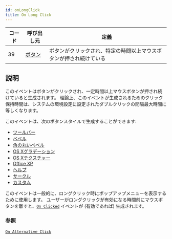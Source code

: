 ```yaml
---
id: onLongClick
title: On Long Click
---
```


| コード | 呼び出し元                                 | 定義                                |
| --- | ------------------------------------- | --------------------------------- |
| 39  | [ボタン](FormObjects/button_overview.md) | ボタンがクリックされ、特定の時間以上マウスボタンが押され続けている |

## 説明

このイベントはボタンがクリックされ、一定時間以上マウスボタンが押され続けていると生成されます。 理論上、このイベントが生成されるためのクリック保持時間は、システムの環境設定に設定されたダブルクリックの間隔最大時間に等しくなります。

このイベントは、次のボタンスタイルで生成することができます:

- [ツールバー](FormObjects/button_overview.md#ツールバー)
- [ベベル](FormObjects/button_overview.md#ベベル)
- [角の丸いベベル](FormObjects/button_overview.md#角の丸いベベル)
- [OS Xグラデーション](FormObjects/button_overview.md#os-xグラデーション)
- [OS Xテクスチャー](FormObjects/button_overview.md#os-xテクスチャー)
- [Office XP](FormObjects/button_overview.md#office-xp)
- [ヘルプ](FormObjects/button_overview.md#ヘルプ)
- [サークル](FormObjects/button_overview.md#サークル)
- [カスタム](FormObjects/button_overview.md#カスタム)

このイベントは一般的に、ロングクリック時にポップアップメニューを表示するために使用します。 ユーザーがロングクリックが有効になる時間前にマウスボタンを離すと、[`On Clicked`](onClicked.md) イベントが (有効であれば) 生成されます。

### 参照

[`On Alternative Click`](onAlternativeClick.md)